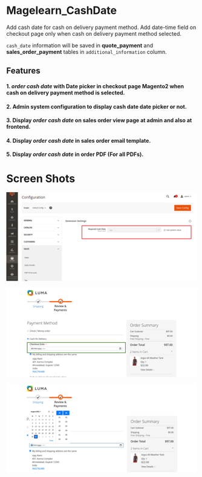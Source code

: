 # Magelearn_CashDate
Add cash date for cash on delivery payment method. Add date-time field on checkout page only when cash on delivery payment method selected.

  `cash_date` information will be saved in **quote_payment** and **sales_order_payment** tables in `additional_information` column.

## Features

#### 1. *order cash date* with Date picker in checkout page Magento2 when cash on delivery payment method is selected.

#### 2. Admin system configuration to display cash date date picker or not.

#### 3. Display *order cash date* on sales order view page at admin and also at frontend.

#### 4. Display *order cash date* in sales order email template.

#### 5. Display *order cash date* in order PDF (For all PDFs).

# Screen Shots

![admin](/assets/admin.png)

![checkout.png](/assets/checkout.png)

![checkout_1.png](/assets/checkout_1.png)
